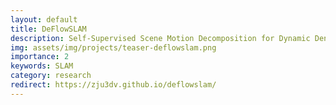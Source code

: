 ```yaml
---
layout: default
title: DeFlowSLAM
description: Self-Supervised Scene Motion Decomposition for Dynamic Dense SLAM
img: assets/img/projects/teaser-deflowslam.png
importance: 2
keywords: SLAM
category: research
redirect: https://zju3dv.github.io/deflowslam/
---
```

